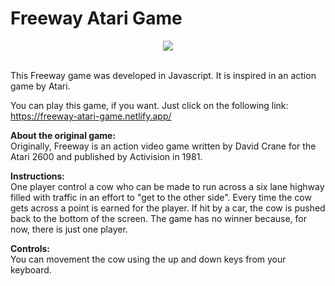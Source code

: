 # Freeway Atari Game
<div align="center">
  <img align="center" src="https://user-images.githubusercontent.com/54603419/163731305-8684f409-72c0-46e9-a724-d9100ecd4326.png">
</div>
<br>

This Freeway game was developed in Javascript. It is inspired in an action game by Atari.

You can play this game, if you want. Just click on the following link: https://freeway-atari-game.netlify.app/

**About the original game:**
<br>
Originally, Freeway is an action video game written by David Crane for the Atari 2600 and published by Activision in 1981.

**Instructions:**
<br>
One player control a cow who can be made to run across a six lane highway filled with traffic in an effort to "get to the other side". Every time the cow gets across a point is earned for the player. If hit by a car, the cow is pushed back to the bottom of the screen. The game has no winner because, for now, there is just one player.

**Controls:**
<br>
You can movement the cow using the up and down keys from your keyboard.
